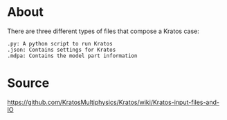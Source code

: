 # About
There are three different types of files that compose a Kratos case:

    .py: A python script to run Kratos
    .json: Contains settings for Kratos
    .mdpa: Contains the model part information


# Source
https://github.com/KratosMultiphysics/Kratos/wiki/Kratos-input-files-and-IO
